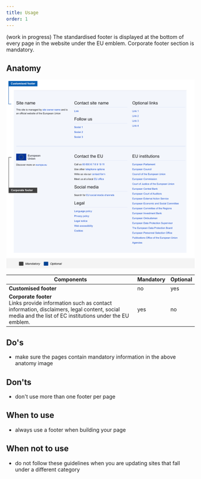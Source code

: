 ```yaml
---
title: Usage
order: 1
---
```

(work in progress) The standardised footer is displayed at the bottom of every page in the website under the EU emblem. Corporate footer section is mandatory.

## Anatomy

![](/cms-images/eu_stand_footer.png)

| Components                                                                                                                                                                     | Mandatory | Optional |
| ------------------------------------------------------------------------------------------------------------------------------------------------------------------------------ | --------- | -------- |
| **Customised footer**                                                                                                                                                          | no        | yes      |
| **Corporate footer**<br />Links provide information such as contact information, disclaimers, legal content, social media and the list of EC institutions under the EU emblem. | yes       | no       |

## Do's

- make sure the pages contain mandatory information in the above anatomy image

## Don'ts

- don't use more than one footer per page

## When to use

- always use a footer when building your page

## When not to use

- do not follow these guidelines when you are updating sites that fall under a different category
